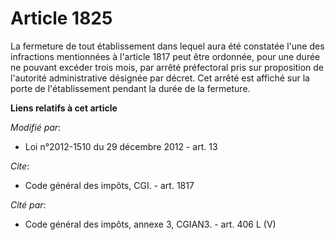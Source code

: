 # Article 1825

La fermeture de tout établissement dans lequel aura été constatée l'une des infractions mentionnées à l'article 1817 peut
être ordonnée, pour une durée ne pouvant excéder trois mois, par arrêté préfectoral pris sur proposition de l'autorité
administrative désignée par décret. Cet arrêté est affiché sur la porte de l'établissement pendant la durée de la fermeture.

**Liens relatifs à cet article**

_Modifié par_:

  - Loi n°2012-1510 du 29 décembre 2012 - art. 13

_Cite_:

  - Code général des impôts, CGI. - art. 1817

_Cité par_:

  - Code général des impôts, annexe 3, CGIAN3. - art. 406 L (V)
